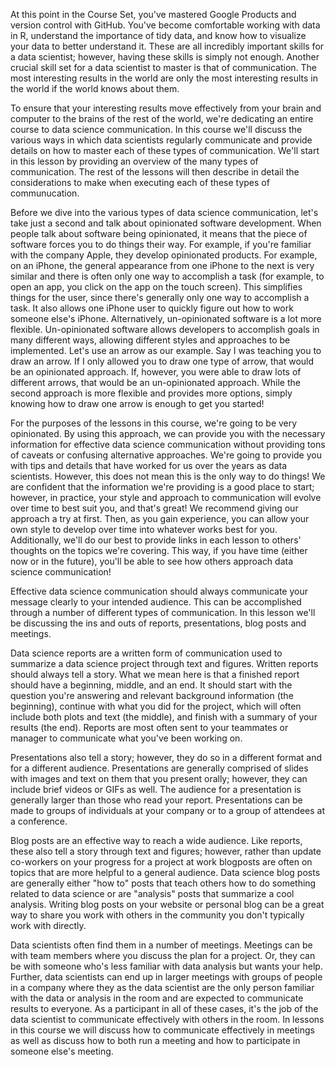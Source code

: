 At this point in the Course Set, you've mastered Google Products and version control with GitHub. You've become comfortable working with data in R, understand the importance of tidy data, and know how to visualize your data to better understand it. These are all incredibly important skills for a data scientist; however, having these skills is simply not enough. Another crucial skill set for a data scientist to master is that of communication. The most interesting results in the world are only the most interesting results in the world if the world knows about them. 

To ensure that your interesting results move effectively from your brain and computer to the brains of the rest of the world, we're dedicating an entire course to data science communication. In this course we'll discuss the various ways in which data scientists regularly communicate and provide details on how to master each of these types of communication. We'll start in this lesson by providing an overview of the many types of communication. The rest of the lessons will then describe in detail the considerations to make when executing each of these types of communucation.

Before we dive into the various types of data science communication, let's take just a second and talk about opinionated software development. When people talk about software being opinionated, it means that the piece of software forces you to do things their way. For example, if you're familiar with the company Apple, they develop opinionated products. For example, on an iPhone, the general appearance from one iPhone to the next is very similar and there is often only one way to accomplish a task (for example, to open an app, you click on the app on the touch screen). This simplifies things for the user, since there's generally only one way to accomplish a task. It also allows one iPhone user to quickly figure out how to work someone else's iPhone. Alternatively, un-opinionated software is a lot more flexible. Un-opinionated software allows developers to accomplish goals in many different ways, allowing different styles and approaches to be implemented. Let's use an arrow as our example. Say I was teaching you to draw an arrow. If I only allowed you to draw one type of arrow, that would be an opinionated approach. If, however, you were able to draw lots of different arrows, that would be an un-opinionated approach. While the second approach is more flexible and provides more options, simply knowing how to draw one arrow is enough to get you started!

For the purposes of the lessons in this course, we're going to be very opinionated. By using this approach, we can provide you with the necessary information for effective data science communication without providing tons of caveats or confusing alternative approaches. We're going to provide you with tips and details that have worked for us over the years as data scientists. However, this does not mean this is the only way to do things! We are confident that the information we're providing is a good place to start; however, in practice, your style and approach to communication will evolve over time to best suit you, and that's great! We recommend giving our approach a try at first. Then, as you gain experience, you can allow your own style to develop over time into whatever works best for you. Additionally, we'll do our best to provide links in each lesson to others' thoughts on the topics we're covering. This way, if you have time (either now or in the future), you'll be able to see how others approach data science communication! 

Effective data science communication should always communicate your message clearly to your intended audience. This can be accomplished through a number of different types of communication. In this lesson we'll be discussing the ins and outs of reports, presentations, blog posts and meetings.

Data science reports are a written form of communication used to summarize a data science project through text and figures. Written reports should always tell a story. What we mean here is that a finished report should have a beginning, middle, and an end. It should start with the question you're answering and relevant background information (the beginning), continue with what you did for the project, which will often include both plots and text (the middle), and finish with a summary of your results (the end). Reports are most often sent to your teammates or manager to communicate what you've been working on.

Presentations also tell a story; however, they do so in a different format and for a different audience. Presentations are generally comprised of slides with images and text on them that you present orally; however, they can include brief videos or GIFs as well. The audience for a presentation is generally larger than those who read your report. Presentations can be made to groups of individuals at your company or to a group of attendees at a conference. 

Blog posts are an effective way to reach a wide audience. Like reports, these also tell a story through text and figures; however, rather than update co-workers on your progress for a project at work blogposts are often on topics that are more helpful to a general audience. Data science blog posts are generally either "how to" posts that teach others how to do something related to data science or are "analysis" posts that summarize a cool analysis. Writing blog posts on your website or personal blog can be a great way to share you work with others in the community you don't typically work with directly.

Data scientists often find them in a number of meetings. Meetings can be with team members where you discuss the plan for a project. Or, they can be with someone who's less familiar with data analysis but wants your help. Further, data scientists can end up in larger meetings with groups of people in a company where they as the data scientist are the only person familiar with the data or analysis in the room and are expected to communicate results to everyone. As a participant in all of these cases, it's the job of the data scientist to communicate effectively with others in the room. In lessons in this course we will discuss how to communicate effectively in meetings as well as discuss how to both run a meeting and how to participate in someone else's meeting.
